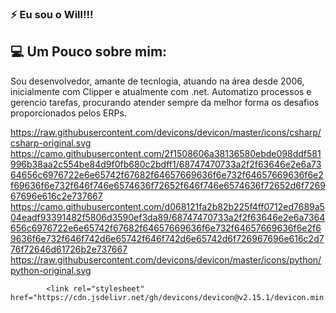 ### ⚡ Eu sou o Will!!!

## 💻 Um Pouco sobre mim:

<div>
<p>
Sou desenvolvedor, amante de tecnlogia, atuando na área desde 2006, inicialmente com Clipper e atualmente com .net.
Automatizo processos e gerencio tarefas, procurando atender sempre da melhor forma os desafios proporcionados pelos ERPs.
</p>
</div>

https://raw.githubusercontent.com/devicons/devicon/master/icons/csharp/csharp-original.svg
https://camo.githubusercontent.com/2f1508606a38136580ebde098ddf581996b38aa2c554be84d9f0fb680c2bdff1/68747470733a2f2f63646e2e6a7364656c6976722e6e65742f67682f64657669636f6e732f64657669636f6e2f69636f6e732f646f746e6574636f72652f646f746e6574636f72652d6f726967696e616c2e737667
https://camo.githubusercontent.com/d068121fa2b82b225f4ff0712ed7689a504eadf93391482f5806d3590ef3da89/68747470733a2f2f63646e2e6a7364656c6976722e6e65742f67682f64657669636f6e732f64657669636f6e2f69636f6e732f646f742d6e65742f646f742d6e65742d6f726967696e616c2d776f72646d61726b2e737667
https://raw.githubusercontent.com/devicons/devicon/master/icons/python/python-original.svg

            <link rel="stylesheet" href="https://cdn.jsdelivr.net/gh/devicons/devicon@v2.15.1/devicon.min.css">
          

<!--
**willianlpeixoto/willianlpeixoto** is a ✨ _special_ ✨ repository because its `README.md` (this file) appears on your GitHub profile.

Here are some ideas to get you started:

- 🔭 I’m currently working on ...
- 🌱 I’m currently learning ...
- 👯 I’m looking to collaborate on ...
- 🤔 I’m looking for help with ...
- 💬 Ask me about ...
- 📫 How to reach me: ...
- 😄 Pronouns: ...
- ⚡ Fun fact: ...
-->
